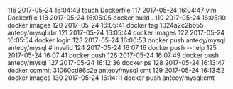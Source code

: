116  2017-05-24 16:04:43 touch Dockerfile
117  2017-05-24 16:04:47 vim Dockerfile 
118  2017-05-24 16:05:05 docker build .
119  2017-05-24 16:05:10 docker images
120  2017-05-24 16:05:41 docker tag 1024a2c2bb55 anteoy/mysql:rbr
121  2017-05-24 16:05:44 docker images
122  2017-05-24 16:05:54 docker login
123  2017-05-24 16:06:53 docker push anteoy/mysql anteoy/mysql # invalid
124  2017-05-24 16:07:16 docker push --help 
125  2017-05-24 16:07:41 docker push 
126  2017-05-24 16:07:49 docker push anteoy/mysql
127  2017-05-24 16:12:36 docker ps
128  2017-05-24 16:13:47 docker commit 31060cd86c2e anteoy/mysql:cmt
129  2017-05-24 16:13:52 docker images
130  2017-05-24 16:14:11 docker push anteoy/mysql:cmt 